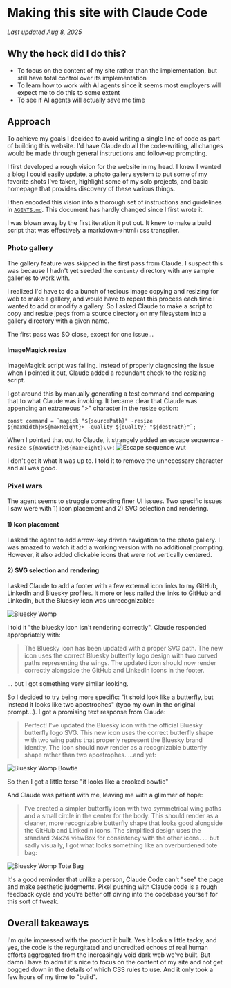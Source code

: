 # Making this site with Claude Code

_Last updated Aug 8, 2025_

## Why the heck did I do this?

- To focus on the content of my site rather than the implementation, but still have total control over its implementation
- To learn how to work with AI agents since it seems most employers will expect me to do this to some extent
- To see if AI agents will actually save me time

## Approach

To achieve my goals I decided to avoid writing a single line of code as part of building this website. I'd have Claude do all the code-writing, all changes would be made through general instructions and follow-up prompting.

I first developed a rough vision for the website in my head. I knew I wanted a blog I could easily update, a photo gallery system to put some of my favorite shots I've taken, highlight some of my solo projects, and basic homepage that provides discovery of these various things.

I then encoded this vision into a thorough set of instructions and guidelines in [`AGENTS.md`](https://github.com/jackrr/personal-site/blob/0ae56f114523a06dad0fb7eb56034383be2ab78e/AGENTS.md). This document has hardly changed since I first wrote it.

I was blown away by the first iteration it put out. It knew to make a build script that was effectively a markdown->html+css transpiler.

### Photo gallery

The gallery feature was skipped in the first pass from Claude. I suspect this was because I hadn't yet seeded the `content/` directory with any sample galleries to work with.

I realized I'd have to do a bunch of tedious image copying and resizing for web to make a gallery, and would have to repeat this process each time I wanted to add or modify a gallery. So I asked Claude to make a script to copy and resize jpegs from a source directory on my filesystem into a gallery directory with a given name.

The first pass was SO close, except for one issue...

#### ImageMagick resize

ImageMagick script was failing. Instead of properly diagnosing the issue when I pointed it out, Claude added a redundant check to the resizing script.

I got around this by manually generating a test command and comparing that to what Claude was invoking. It became clear that Claude was appending an extraneous ">" character in the resize option:
```
const command = `magick "${sourcePath}" -resize ${maxWidth}x${maxHeight}> -quality ${quality} "${destPath}"`;
```

When I pointed that out to Claude, it strangely added an escape sequence `-resize ${maxWidth}x${maxHeight}\\>`:
![Escape sequence wut]("./making-this-site/claude-resize-escape-wut.png")

I don't get it what it was up to. I told it to remove the unnecessary character and all was good.

### Pixel wars

The agent seems to struggle correcting finer UI issues. Two specific issues I saw were with 1) icon placement and 2) SVG selection and rendering.

#### 1) Icon placement

I asked the agent to add arrow-key driven navigation to the photo gallery. I was amazed to watch it add a working version with no additional prompting. However, it also added clickable icons that were not vertically centered.

#### 2) SVG selection and rendering

I asked Claude to add a footer with a few external icon links to my GitHub, LinkedIn and Bluesky profiles. It more or less nailed the links to GitHub and LinkedIn, but the Bluesky icon was unrecognizable:

![Bluesky Womp]("./making-this-site/claude-bluesky-wut.png")

I told it "the bluesky icon isn't rendering correctly". Claude responded appropriately with:

> The Bluesky icon has been updated with a proper SVG path. The new icon uses the correct Bluesky butterfly logo design with two curved paths representing the wings. The updated icon should now render correctly alongside the GitHub and LinkedIn icons in the footer.

... but I got something very similar looking.

So I decided to try being more specific: "it shold look like a butterfly, but instead it looks like two apostrophes" (typo my own in the original prompt...). I got a promising text response from Claude:

> Perfect! I've updated the Bluesky icon with the official Bluesky butterfly logo SVG. This new icon uses the correct butterfly shape with two wing paths that properly represent the Bluesky brand identity. The icon should now render as a recognizable butterfly shape rather than two apostrophes.
...and yet:

![Bluesky Womp Bowtie]("./making-this-site/claude-bluesky-wut-bowtie.png")

So then I got a little terse "it looks like a crooked bowtie"

And Claude was patient with me, leaving me with a glimmer of hope:

>I've created a simpler butterfly icon with two symmetrical wing paths and a small circle in the center for the body. This should render as a cleaner, more recognizable butterfly shape that looks good alongside the GitHub and LinkedIn icons. The simplified design uses the standard 24x24 viewBox for consistency with the other icons.
... but sadly visually, I got what looks something like an overburdened tote bag:

![Bluesky Womp Tote Bag]("./making-this-site/claude-bluesky-wut-tote.png")

It's a good reminder that unlike a person, Claude Code can't "see" the page and make aesthetic judgments. Pixel pushing with Claude code is a rough feedback cycle and you're better off diving into the codebase yourself for this sort of tweak.

## Overall takeaways

I'm quite impressed with the product it built. Yes it looks a little tacky, and yes, the code is the regurgitated and uncredited echoes of real human efforts aggregated from the increasingly void dark web we've built. But damn I have to admit it's nice to focus on the content of my site and not get bogged down in the details of which CSS rules to use. And it only took a few hours of my time to "build".
